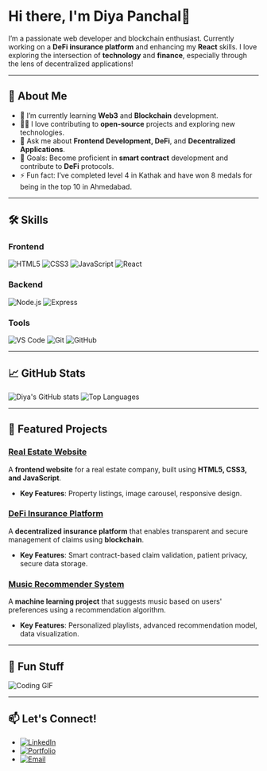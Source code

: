 # Hi there, I'm Diya Panchal👋

I’m a passionate web developer and blockchain enthusiast. Currently working on a **DeFi insurance platform** and enhancing my **React** skills. I love exploring the intersection of **technology** and **finance**, especially through the lens of decentralized applications!

---

## 🚀 About Me
- 🌱 I’m currently learning **Web3** and **Blockchain** development.
- 👩‍💻 I love contributing to **open-source** projects and exploring new technologies.
- 💬 Ask me about **Frontend Development, DeFi**, and **Decentralized Applications**.
- 🎯 Goals: Become proficient in **smart contract** development and contribute to **DeFi** protocols.
- ⚡ Fun fact: I’ve completed level 4 in Kathak and have won 8 medals for being in the top 10 in Ahmedabad.

---

## 🛠️ Skills

### Frontend
![HTML5](https://img.shields.io/badge/-HTML5-E34F26?logo=html5&logoColor=fff)
![CSS3](https://img.shields.io/badge/-CSS3-1572B6?logo=css3)
![JavaScript](https://img.shields.io/badge/-JavaScript-F7DF1E?logo=javascript&logoColor=000)
![React](https://img.shields.io/badge/-React-61DAFB?logo=react)

### Backend
![Node.js](https://img.shields.io/badge/-Node.js-339933?logo=node.js)
![Express](https://img.shields.io/badge/-Express-000000?logo=express&logoColor=fff)

### Tools
![VS Code](https://img.shields.io/badge/-VS%20Code-007ACC?logo=visual-studio-code)
![Git](https://img.shields.io/badge/-Git-F05032?logo=git&logoColor=fff)
![GitHub](https://img.shields.io/badge/-GitHub-181717?logo=github)

---

## 📈 GitHub Stats

![Diya's GitHub stats](https://github-readme-stats.vercel.app/api?username=diya-panchal&show_icons=true&theme=radical)
![Top Languages](https://github-readme-stats.vercel.app/api/top-langs/?username=diya-panchal&layout=compact&theme=radical)

---

## 🎯 Featured Projects

### [Real Estate Website](https://github.com/DiyaPanchal/RealEstate_Project/tree/master)
A **frontend website** for a real estate company, built using **HTML5, CSS3, and JavaScript**.
- **Key Features**: Property listings, image carousel, responsive design.

### [DeFi Insurance Platform](https://github.com/DiyaPanchal/DeFi-Insurance-Platform)
A **decentralized insurance platform** that enables transparent and secure management of claims using **blockchain**.
- **Key Features**: Smart contract-based claim validation, patient privacy, secure data storage.

### [Music Recommender System](https://github.com/DiyaPanchal/Music_Recommendation_System)
A **machine learning project** that suggests music based on users' preferences using a recommendation algorithm.
- **Key Features**: Personalized playlists, advanced recommendation model, data visualization.

---

## 🎨 Fun Stuff

![Coding GIF](https://media.giphy.com/media/ZVik7pBtu9dNS/giphy.gif)

---

## 📫 Let's Connect!

- [![LinkedIn](https://img.shields.io/badge/-LinkedIn-0A66C2?logo=Linkedin&logoColor=white)](https://www.linkedin.com/in/diya-panchal-683784255/)
- [![Portfolio](https://img.shields.io/badge/-Portfolio-000?logo=google-chrome&logoColor=white)]()
- [![Email](https://img.shields.io/badge/-Email-D14836?logo=gmail&logoColor=white)](mailto:diyapanchal2003@gmail.com)
